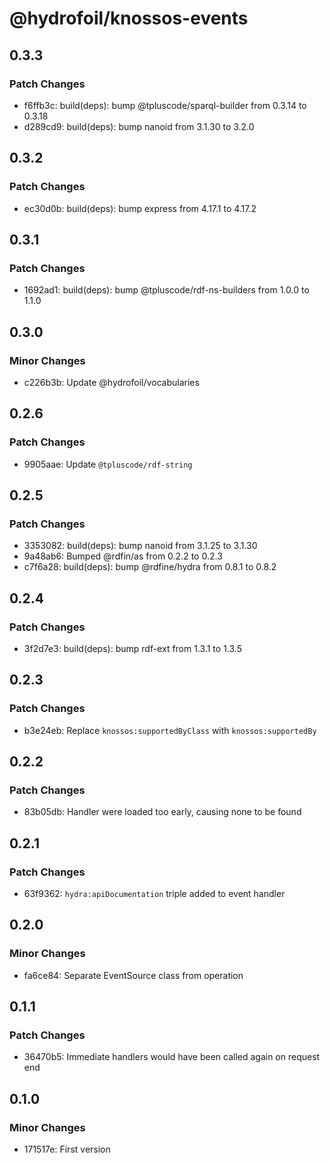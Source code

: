 # @hydrofoil/knossos-events

## 0.3.3

### Patch Changes

- f6ffb3c: build(deps): bump @tpluscode/sparql-builder from 0.3.14 to 0.3.18
- d289cd9: build(deps): bump nanoid from 3.1.30 to 3.2.0

## 0.3.2

### Patch Changes

- ec30d0b: build(deps): bump express from 4.17.1 to 4.17.2

## 0.3.1

### Patch Changes

- 1692ad1: build(deps): bump @tpluscode/rdf-ns-builders from 1.0.0 to 1.1.0

## 0.3.0

### Minor Changes

- c226b3b: Update @hydrofoil/vocabularies

## 0.2.6

### Patch Changes

- 9905aae: Update `@tpluscode/rdf-string`

## 0.2.5

### Patch Changes

- 3353082: build(deps): bump nanoid from 3.1.25 to 3.1.30
- 9a48ab6: Bumped @rdfin/as from 0.2.2 to 0.2.3
- c7f6a28: build(deps): bump @rdfine/hydra from 0.8.1 to 0.8.2

## 0.2.4

### Patch Changes

- 3f2d7e3: build(deps): bump rdf-ext from 1.3.1 to 1.3.5

## 0.2.3

### Patch Changes

- b3e24eb: Replace `knossos:supportedByClass` with `knossos:supportedBy`

## 0.2.2

### Patch Changes

- 83b05db: Handler were loaded too early, causing none to be found

## 0.2.1

### Patch Changes

- 63f9362: `hydra:apiDocumentation` triple added to event handler

## 0.2.0

### Minor Changes

- fa6ce84: Separate EventSource class from operation

## 0.1.1

### Patch Changes

- 36470b5: Immediate handlers would have been called again on request end

## 0.1.0

### Minor Changes

- 171517e: First version
